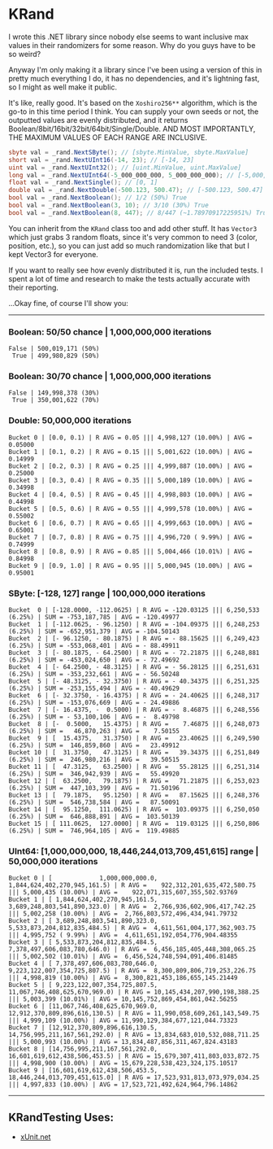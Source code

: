 ﻿# KRand

I wrote this .NET library since nobody else seems to want inclusive max values in their randomizers for some reason.
Why do you guys have to be so weird?

Anyway I'm only making it a library since I've been using a version of this in pretty much everything I do, it has no dependencies, and it's lightning fast, so I might as well make it public.

It's like, really good.
It's based on the `Xoshiro256**` algorithm, which is the go-to in this time period I think.
You can supply your own seeds or not, the outputted values are evenly distributed, and it returns Boolean/8bit/16bit/32bit/64bit/Single/Double.
AND MOST IMPORTANTLY, THE MAXIMUM VALUES OF EACH RANGE ARE INCLUSIVE.

```cs
sbyte val = _rand.NextSByte(); // [sbyte.MinValue, sbyte.MaxValue]
short val = _rand.NextUInt16(-14, 23); // [-14, 23]
uint val = _rand.NextUInt32(); // [uint.MinValue, uint.MaxValue]
long val = _rand.NextUInt64(-5_000_000_000, 5_000_000_000); // [-5,000,000,000, 5,000,000,000]
float val = _rand.NextSingle(); // [0, 1]
double val = _rand.NextDouble(-500.123, 500.47); // [-500.123, 500.47]
bool val = _rand.NextBoolean(); // 1/2 (50%) True
bool val = _rand.NextBoolean(3, 10); // 3/10 (30%) True
bool val = _rand.NextBoolean(8, 447); // 8/447 (~1.78970917225951%) True
```

You can inherit from the `KRand` class too and add other stuff.
It has `Vector3` which just grabs 3 random floats, since it's very common to need 3 (color, position, etc.), so you can just add so much randomization like that but I kept Vector3 for everyone.

If you want to really see how evenly distributed it is, run the included tests.
I spent a lot of time and research to make the tests actually accurate with their reporting.

...Okay fine, of course I'll show you:

----
### Boolean: 50/50 chance | 1,000,000,000 iterations
```
False | 500,019,171 (50%)
 True | 499,980,829 (50%)
```
### Boolean: 30/70 chance | 1,000,000,000 iterations
```
False | 149,998,378 (30%)
 True | 350,001,622 (70%)
```
### Double: 50,000,000 iterations
```
Bucket 0 | [0.0, 0.1) | R AVG = 0.05 ||| 4,998,127 (10.00%) | AVG = 0.05000
Bucket 1 | [0.1, 0.2) | R AVG = 0.15 ||| 5,001,622 (10.00%) | AVG = 0.14999
Bucket 2 | [0.2, 0.3) | R AVG = 0.25 ||| 4,999,887 (10.00%) | AVG = 0.25000
Bucket 3 | [0.3, 0.4) | R AVG = 0.35 ||| 5,000,189 (10.00%) | AVG = 0.34998
Bucket 4 | [0.4, 0.5) | R AVG = 0.45 ||| 4,998,803 (10.00%) | AVG = 0.44998
Bucket 5 | [0.5, 0.6) | R AVG = 0.55 ||| 4,999,578 (10.00%) | AVG = 0.55002
Bucket 6 | [0.6, 0.7) | R AVG = 0.65 ||| 4,999,663 (10.00%) | AVG = 0.65001
Bucket 7 | [0.7, 0.8) | R AVG = 0.75 ||| 4,996,720 ( 9.99%) | AVG = 0.74999
Bucket 8 | [0.8, 0.9) | R AVG = 0.85 ||| 5,004,466 (10.01%) | AVG = 0.84998
Bucket 9 | [0.9, 1.0] | R AVG = 0.95 ||| 5,000,945 (10.00%) | AVG = 0.95001
```
### SByte: [-128, 127] range | 100,000,000 iterations
```
Bucket  0 | [-128.0000, -112.0625) | R AVG = -120.03125 ||| 6,250,533 (6.25%) | SUM = -753,187,785 | AVG = -120.49977
Bucket  1 | [-112.0625, - 96.1250) | R AVG = -104.09375 ||| 6,248,253 (6.25%) | SUM = -652,951,379 | AVG = -104.50143
Bucket  2 | [- 96.1250, - 80.1875) | R AVG = - 88.15625 ||| 6,249,423 (6.25%) | SUM = -553,068,401 | AVG = - 88.49911
Bucket  3 | [- 80.1875, - 64.2500) | R AVG = - 72.21875 ||| 6,248,881 (6.25%) | SUM = -453,024,650 | AVG = - 72.49692
Bucket  4 | [- 64.2500, - 48.3125) | R AVG = - 56.28125 ||| 6,251,631 (6.25%) | SUM = -353,232,661 | AVG = - 56.50248
Bucket  5 | [- 48.3125, - 32.3750) | R AVG = - 40.34375 ||| 6,251,325 (6.25%) | SUM = -253,155,494 | AVG = - 40.49629
Bucket  6 | [- 32.3750, - 16.4375) | R AVG = - 24.40625 ||| 6,248,317 (6.25%) | SUM = -153,076,669 | AVG = - 24.49886
Bucket  7 | [- 16.4375, -  0.5000) | R AVG = -  8.46875 ||| 6,248,556 (6.25%) | SUM = - 53,100,106 | AVG = -  8.49798
Bucket  8 | [-  0.5000,   15.4375) | R AVG =    7.46875 ||| 6,248,073 (6.25%) | SUM =   46,870,263 | AVG =    7.50155
Bucket  9 | [  15.4375,   31.3750) | R AVG =   23.40625 ||| 6,249,590 (6.25%) | SUM =  146,859,860 | AVG =   23.49912
Bucket 10 | [  31.3750,   47.3125) | R AVG =   39.34375 ||| 6,251,849 (6.25%) | SUM =  246,980,216 | AVG =   39.50515
Bucket 11 | [  47.3125,   63.2500) | R AVG =   55.28125 ||| 6,251,314 (6.25%) | SUM =  346,942,939 | AVG =   55.49920
Bucket 12 | [  63.2500,   79.1875) | R AVG =   71.21875 ||| 6,253,023 (6.25%) | SUM =  447,103,399 | AVG =   71.50196
Bucket 13 | [  79.1875,   95.1250) | R AVG =   87.15625 ||| 6,248,376 (6.25%) | SUM =  546,738,584 | AVG =   87.50091
Bucket 14 | [  95.1250,  111.0625) | R AVG =  103.09375 ||| 6,250,050 (6.25%) | SUM =  646,888,891 | AVG =  103.50139
Bucket 15 | [ 111.0625,  127.0000] | R AVG =  119.03125 ||| 6,250,806 (6.25%) | SUM =  746,964,105 | AVG =  119.49885
```
### UInt64: [1,000,000,000, 18,446,244,013,709,451,615] range | 50,000,000 iterations
```
Bucket 0 | [             1,000,000,000.0,  1,844,624,402,270,945,161.5) | R AVG =    922,312,201,635,472,580.75 ||| 5,000,435 (10.00%) | AVG =    922,071,315,607,355,502.93769
Bucket 1 | [ 1,844,624,402,270,945,161.5,  3,689,248,803,541,890,323.0) | R AVG =  2,766,936,602,906,417,742.25 ||| 5,002,258 (10.00%) | AVG =  2,766,803,572,496,434,941.79732
Bucket 2 | [ 3,689,248,803,541,890,323.0,  5,533,873,204,812,835,484.5) | R AVG =  4,611,561,004,177,362,903.75 ||| 4,995,752 ( 9.99%) | AVG =  4,611,651,192,054,776,904.48355
Bucket 3 | [ 5,533,873,204,812,835,484.5,  7,378,497,606,083,780,646.0) | R AVG =  6,456,185,405,448,308,065.25 ||| 5,002,502 (10.01%) | AVG =  6,456,524,748,594,091,406.81485
Bucket 4 | [ 7,378,497,606,083,780,646.0,  9,223,122,007,354,725,807.5) | R AVG =  8,300,809,806,719,253,226.75 ||| 4,998,819 (10.00%) | AVG =  8,300,821,453,186,655,145.21449
Bucket 5 | [ 9,223,122,007,354,725,807.5, 11,067,746,408,625,670,969.0) | R AVG = 10,145,434,207,990,198,388.25 ||| 5,003,399 (10.01%) | AVG = 10,145,752,869,454,861,042.56255
Bucket 6 | [11,067,746,408,625,670,969.0, 12,912,370,809,896,616,130.5) | R AVG = 11,990,058,609,261,143,549.75 ||| 4,999,109 (10.00%) | AVG = 11,990,129,384,677,121,044.73323
Bucket 7 | [12,912,370,809,896,616,130.5, 14,756,995,211,167,561,292.0) | R AVG = 13,834,683,010,532,088,711.25 ||| 5,000,993 (10.00%) | AVG = 13,834,487,856,311,467,824.43183
Bucket 8 | [14,756,995,211,167,561,292.0, 16,601,619,612,438,506,453.5) | R AVG = 15,679,307,411,803,033,872.75 ||| 4,998,900 (10.00%) | AVG = 15,679,228,538,423,324,175.10517
Bucket 9 | [16,601,619,612,438,506,453.5, 18,446,244,013,709,451,615.0] | R AVG = 17,523,931,813,073,979,034.25 ||| 4,997,833 (10.00%) | AVG = 17,523,721,492,624,964,796.14862
```

----
## KRandTesting Uses:
* [xUnit.net](https://github.com/xunit/xunit)